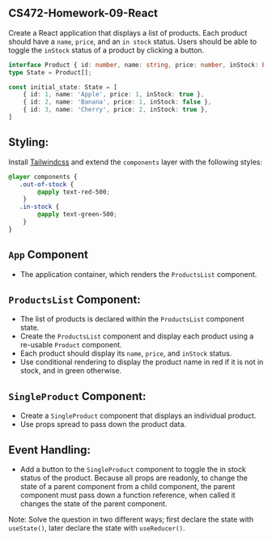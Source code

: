 ## CS472-Homework-09-React
Create a React application that displays a list of products. Each product should have a `name`, `price`, and an `in stock` status. Users should be able to toggle the `inStock` status of a product by clicking a button. 

```typescript
interface Product { id: number, name: string, price: number, inStock: boolean; };
type State = Product[];

const initial_state: State = [
    { id: 1, name: 'Apple', price: 1, inStock: true },
    { id: 2, name: 'Banana', price: 1, inStock: false },
    { id: 3, name: 'Cherry', price: 2, inStock: true },
]
```

## Styling:
Install [Tailwindcss](https://tailwindcss.com/docs/guides/vite) and extend the `components` layer with the following styles:
```css
@layer components {
   .out-of-stock {
        @apply text-red-500;
    }
   .in-stock {
        @apply text-green-500;
    } 
}
```
## `App` Component
* The application container, which renders the `ProductsList` component.

## `ProductsList` Component:
* The list of products is declared within the `ProductsList` component state.
* Create the `ProductsList` component and display each product using a re-usable `Product` component.
* Each product should display its `name`, `price`, and `inStock` status.
* Use conditional rendering to display the product name in red if it is not in stock, and in green otherwise.

## `SingleProduct` Component:
* Create a `SingleProduct` component that displays an individual product.
* Use props spread to pass down the product data.
  
## Event Handling:
* Add a button to the `SingleProduct` component to toggle the in stock status of the product. Because all props are readonly, to change the state of a parent component from a child component, the parent component must pass down a function reference, when called it changes the state of the parent component.

Note: Solve the question in two different ways; first declare the state with `useState()`, later declare the state with `useReducer()`.
